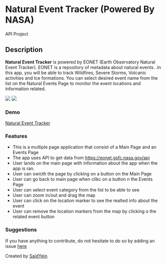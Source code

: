 # Natural Event Tracker (Powered By NASA)

API Project

## Description

<p><strong>Natural Event Tracker</strong> is powered by EONET (Earth Observatory Natural Event Tracker). EONET is a repository of metadata about natural events. .In this app, you will be able to track Wildfires, Severe Storms, Volcanic activities and Ice formations. You can select desired event name from the list on the Natural Events Page to monitor the event locations and information related.</p>

<image src="./public/mainPage.png"></image>
<image src="./public/mainPage.png"></image>

### Demo

<a href= "https://saidyein.github.io/NaturalEventTracker-API-/"> Natural Event Tracker </a>

### Features

- This is a multiple page application that consist of a Main Page and an Events Page
- The app uses API to get data from <a href="<<<<<<<https://eonet.gsfc.nasa.gov/api>>>>>>>/v2.1">https://eonet.gsfc.nasa.gov/api</a>
- User lands on the main page with information about the app when the app is ran.
- User can swicth the page by clicking on a button on the Main Page
- User can go back to main page when clikc on a button n the Events Page
- User can select event category from the list to be able to see
- User can zoom in/out and drag the map
- User can click on the location marker to see the realted info about the event
- User can remove the location markers from the map by clicking o the related event button

### Suggestions

<p>If you have anything to contribute, do not hesitate to do so by adding an issue <a href="https://github.com/SaidYein/NaturalEventTracker-API-/issues">here</a></p>

<footer> Created by <a href="https://github.com/SaidYein">SaidYein</a></footer>
